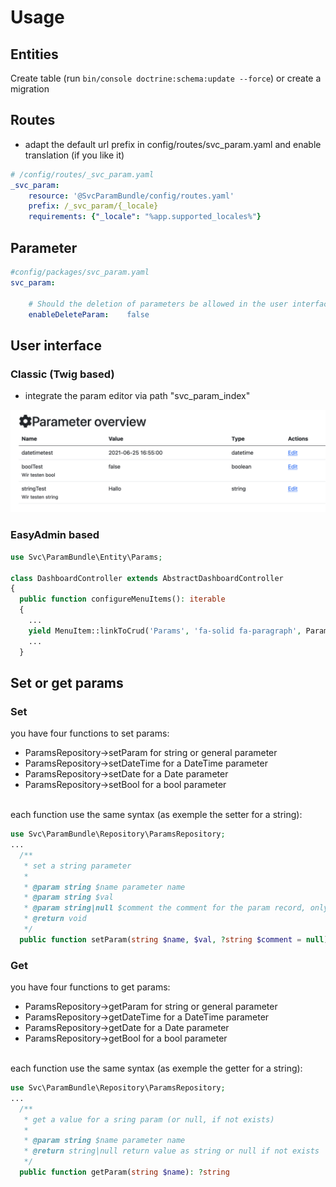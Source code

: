 # Usage

## Entities
Create table (run `bin/console doctrine:schema:update --force`) or create a migration

## Routes
- adapt the default url prefix in config/routes/svc_param.yaml and enable translation (if you like it)

```yaml
# /config/routes/_svc_param.yaml
_svc_param:
    resource: '@SvcParamBundle/config/routes.yaml'
    prefix: /_svc_param/{_locale}
    requirements: {"_locale": "%app.supported_locales%"}
```

## Parameter
```yaml
#config/packages/svc_param.yaml
svc_param:

    # Should the deletion of parameters be allowed in the user interface
    enableDeleteParam:    false
```

## User interface

### Classic (Twig based)
- integrate the param editor via path "svc_param_index"

![Param editor interface](images/ParameterEdit.png "Param editor interface")

### EasyAdmin based

```php
use Svc\ParamBundle\Entity\Params;

class DashboardController extends AbstractDashboardController
{
  public function configureMenuItems(): iterable
  {
    ...
    yield MenuItem::linkToCrud('Params', 'fa-solid fa-paragraph', Params::class);
    ...
  }
```

## Set or get params

### Set
you have four functions to set params:
* ParamsRepository->setParam for string or general parameter
* ParamsRepository->setDateTime for a DateTime parameter
* ParamsRepository->setDate for a Date parameter
* ParamsRepository->setBool for a bool parameter

<br />
each function use the same syntax (as exemple the setter for a string):

```php
use Svc\ParamBundle\Repository\ParamsRepository;
...
  /**
   * set a string parameter
   *
   * @param string $name parameter name
   * @param string $val
   * @param string|null $comment the comment for the param record, only set during param record creation
   * @return void
   */
  public function setParam(string $name, $val, ?string $comment = null)
```

### Get
you have four functions to get params:
* ParamsRepository->getParam for string or general parameter
* ParamsRepository->getDateTime for a DateTime parameter
* ParamsRepository->getDate for a Date parameter
* ParamsRepository->getBool for a bool parameter

<br />
each function use the same syntax (as exemple the getter for a string):

```php
use Svc\ParamBundle\Repository\ParamsRepository;
...
  /**
   * get a value for a sring param (or null, if not exists)
   *
   * @param string $name parameter name
   * @return string|null return value as string or null if not exists
   */
  public function getParam(string $name): ?string
```
